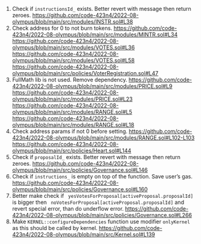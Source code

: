 1.	Check if `instructionsId_` exists. Better revert with message then return zeroes.
https://github.com/code-423n4/2022-08-olympus/blob/main/src/modules/INSTR.sol#L38
2.	Check address for 0 to not burn tokens.
https://github.com/code-423n4/2022-08-olympus/blob/main/src/modules/MINTR.sol#L34
https://github.com/code-423n4/2022-08-olympus/blob/main/src/modules/VOTES.sol#L36
https://github.com/code-423n4/2022-08-olympus/blob/main/src/modules/VOTES.sol#L58
https://github.com/code-423n4/2022-08-olympus/blob/main/src/policies/VoterRegistration.sol#L47
3.	FullMath lib is not used. Remove dependency.
https://github.com/code-423n4/2022-08-olympus/blob/main/src/modules/PRICE.sol#L9
https://github.com/code-423n4/2022-08-olympus/blob/main/src/modules/PRICE.sol#L23
https://github.com/code-423n4/2022-08-olympus/blob/main/src/modules/RANGE.sol#L5
https://github.com/code-423n4/2022-08-olympus/blob/main/src/modules/RANGE.sol#L18
4.	Check address params if not 0 before setting.
https://github.com/code-423n4/2022-08-olympus/blob/main/src/modules/RANGE.sol#L102-L103
https://github.com/code-423n4/2022-08-olympus/blob/main/src/policies/Heart.sol#L144
5.	Check if `proposalId_` exists. Better revert with message then return zeroes.
https://github.com/code-423n4/2022-08-olympus/blob/main/src/policies/Governance.sol#L146
6.	Check if `instructions_` is empty on top of the function. Save user’s gas.
https://github.com/code-423n4/2022-08-olympus/blob/main/src/policies/Governance.sol#L160
7.	Better make check if ` yesVotesForProposal[activeProposal.proposalId]` is bigger then ` noVotesForProposal[activeProposal.proposalId]` and revert special error, than do underflow error.
https://github.com/code-423n4/2022-08-olympus/blob/main/src/policies/Governance.sol#L266
8.	Make `KERNEL::configureDependencies` function use modifier `onlyKernel` as this should be called by kernel.
https://github.com/code-423n4/2022-08-olympus/blob/main/src/Kernel.sol#L139
